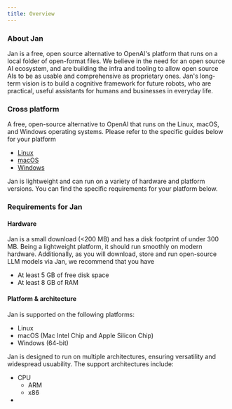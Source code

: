 ```yaml
---
title: Overview
---
```


### About Jan
Jan is a free, open source alternative to OpenAI's platform that runs on a local folder of open-format files. We believe in the need for an open source AI ecosystem, and are building the infra and tooling to allow open source AIs to be as usable and comprehensive as proprietary ones. Jan's long-term vision is to build a cognitive framework for future robots, who are practical, useful assistants for humans and businesses in everyday life.

### Cross platform
A free, open-source alternative to OpenAI that runs on the Linux, macOS, and Windows operating systems. Please refer to the specific guides below for your platform
- [Linux](/getting-started/install/linux)
- [macOS](/getting-started/install/macos)
- [Windows](/getting-started/install/windows)

Jan is lightweight and can run on a variety of hardware and platform versions. You can find the specific requirements for your platform below.

### Requirements for Jan

#### Hardware
Jan is a small download (<200 MB) and has a disk footprint of under 300 MB. Being a lightweight platform, it should run smoothly on modern hardware. Additionally, as you will download, store and run open-source LLM models via Jan, we recommend that you have
- At least 5 GB of free disk space
- At least 8 GB of RAM

#### Platform & architecture 
Jan is supported on the following platforms:
- Linux
- macOS (Mac Intel Chip and Apple Silicon Chip)
- Windows (64-bit)

Jan is designed to run on multiple architectures, ensuring versatility and widespread usuability. The support architectures include:
- CPU
    - ARM
    - x86
-